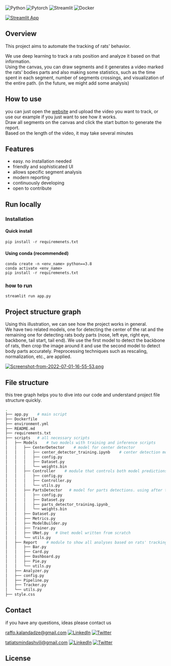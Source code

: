 ![Python](https://img.shields.io/badge/Python-3776AB?style=for-the-badge&logo=python&logoColor=white) 
![Pytorch](https://img.shields.io/badge/PyTorch-EE4C2C?style=for-the-badge&logo=PyTorch&logoColor=white) 
![Streamlit](https://img.shields.io/badge/Streamlit-FF4B4B?style=for-the-badge&logo=Streamlit&logoColor=white) 
![Docker](https://img.shields.io/badge/Docker-2CA5E0?style=for-the-badge&logo=docker&logoColor=white)

[![Streamlit App](https://static.streamlit.io/badges/streamlit_badge_black_white.svg)](https://rraphaell-mouse-behaviour-tracker-app-so205q.streamlitapp.com/)

## **Overview**

This project aims to automate the tracking of rats' behavior.

We use deep learning to track a rats position and analyze it based on that information. <br>
Using the canvas, you can draw segments and it generates a video marked the rats' bodies parts and also making some statistics, such as the time spent in each segment, number of segments crossings, and visualization of the entire path. (in the future, we might add some analysis)

## **How to use**
you can just open the [website](https://rraphaell-mouse-behaviour-tracker-app-so205q.streamlitapp.com/) and upload the video you want to track, or use our example if you just want to see how it works.<br>
Draw all segments on the canvas and click the start button to generate the report.<br>
Based on the length of the video, it may take several minutes

## **Features**
- easy. no installation needed
- friendly and sophisticated UI
- allows specific segment analysis
- modern reporting
- continuously developing
- open to contribute

## **Run locally**
### **Installation**
#### **Quick install**
```
pip install -r requiremenets.txt
```
#### **Using conda (recommended)**
```
conda create -n <env_name> python==3.8
conda activate <env_name>
pip install -r requiremenets.txt
```
### **how to run**
```
streamlit run app.py
```


## **Project structure graph**
Using this illustration, we can see how the project works in general.<br>
We have two related models, one for detecting the center of the rat and the remaining one for detecting rats body parts (nose, left eye, right eye, backbone, tail start, tail end). We use the first model to detect the backbone of rats, then crop the image around it and use the second model to detect body parts accurately. Preprocessing techniques such as rescaling, normalization, etc., are applied.

[![Screenshot-from-2022-07-01-16-55-53.png](https://i.postimg.cc/SNLbm4ng/Screenshot-from-2022-07-01-16-55-53.png)](https://postimg.cc/GHp5jZJD)

## **File structure**
this tree graph helps you to dive into our code and understand project file structure quickly.  

```bash
.
├── app.py    # main script
├── Dockerfile
├── environment.yml
├── README.md
├── requirements.txt
├── scripts   # all necessary scripts
│   ├── Models    # two models with training and inference scripts
│   │   ├── CenterDetector    # model for center detector
│   │   │   ├── center_detector_training.ipynb    # center detection model training notebook
│   │   │   ├── config.py       
│   │   │   ├── Dataset.py        
│   │   │   └── weights.bin 
│   │   ├── Controller    # module that controls both model predictions and processing
│   │   │   ├── config.py
│   │   │   ├── Controller.py
│   │   │   └── utils.py
│   │   ├── PartsDetector   # model for parts detections. using after the center detection model
│   │   │   ├── config.py
│   │   │   ├── Dataset.py
│   │   │   ├── parts_detector_training.ipynb_
│   │   │   └── weights.bin
│   │   ├── Dataset.py
│   │   ├── Metrics.py
│   │   ├── ModelBuilder.py
│   │   ├── Trainer.py
│   │   ├── UNet.py   # Unet model written from scratch
│   │   └── utils.py
│   ├── Report    # module to show all analyses based on rats' tracking
│   │   ├── Bar.py
│   │   ├── Card.py
│   │   ├── Dashboard.py
│   │   ├── Pie.py
│   │   └── utils.py
│   ├── Analyzer.py
│   ├── config.py
│   ├── Pipeline.py
│   ├── Tracker.py
│   └── utils.py
├── style.css
```


## Contact
if you have any questions, ideas please contact us <br> 

raffo.kalandadze@gmail.com
[![LinkedIn](https://img.shields.io/badge/linkedin-%230077B5.svg?style=for-the-badge&logo=linkedin&logoColor=white)](https://www.linkedin.com/in/raphael-kalandadze-ab9623142/)
[![Twitter](https://img.shields.io/badge/Twitter-%231DA1F2.svg?style=for-the-badge&logo=Twitter&logoColor=white)](https://twitter.com/RaphaelKalan)


tatiatsmindashvili@gmail.com
[![LinkedIn](https://img.shields.io/badge/linkedin-%230077B5.svg?style=for-the-badge&logo=linkedin&logoColor=white)](https://www.linkedin.com/in/tatia-tsmindashvili-92676614b/) 
[![Twitter](https://img.shields.io/badge/Twitter-%231DA1F2.svg?style=for-the-badge&logo=Twitter&logoColor=white)](https://twitter.com/TatiaTsmindash1)


## **License**


